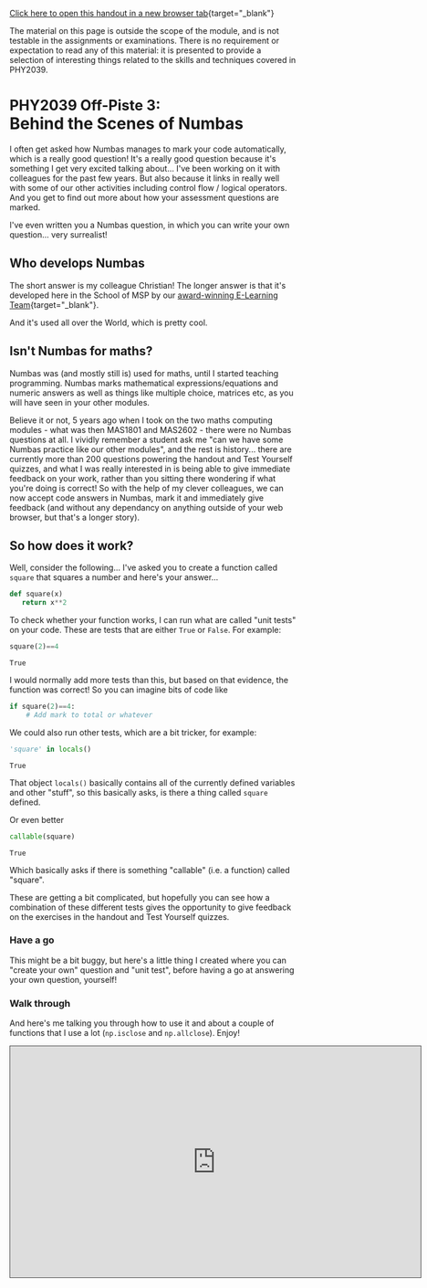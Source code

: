 [Click here to open this handout in a new browser tab](#){target="_blank"}

<div class="interlude">
	<p>The material on this page is outside the scope of the module, and is not testable in the assignments or examinations. There is no requirement or expectation to read any of this material: it is presented to provide a selection of interesting things related to the skills and techniques covered in PHY2039.</p>
</div>

<h1><span style="font-size: 25px;">PHY2039 Off-Piste 3:</span><br/>Behind the Scenes of Numbas</h1>

I often get asked how Numbas manages to mark your code automatically, which is a really good question! It's a really good question because it's something I get very excited talking about... I've been working on it with colleagues for the past few years. But also because it links in really well with some of our other activities including control flow / logical operators. And you get to find out more about how your assessment questions are marked.

I've even written you a Numbas question, in which you can write your own question... very surrealist!

## Who develops Numbas

The short answer is my colleague Christian! The longer answer is that it's developed here in the School of MSP by our [award-winning E-Learning Team](https://www.ncl.ac.uk/maths-physics/engagement/digital-learning/){target="_blank"}. 

And it's used all over the World, which is pretty cool.

## Isn't Numbas for maths?

Numbas was (and mostly still is) used for maths, until I started teaching programming. Numbas  marks mathematical expressions/equations and numeric answers as well as things like multiple choice, matrices etc, as you will have seen in your other modules.

Believe it or not, 5 years ago when I took on the two maths computing modules - what was then MAS1801 and MAS2602 - there were no Numbas questions at all. I vividly remember a student ask me "can we have some Numbas practice like our other modules", and the rest is history... there are currently more than 200 questions powering the handout and Test Yourself quizzes, and what I was really interested in is being able to give immediate feedback on your work, rather than you sitting there wondering if what you're doing is correct! So with the help of my clever colleagues, we can now accept code answers in Numbas, mark it and immediately give feedback (and without any dependancy on anything outside of your web browser, but that's a longer story). 

## So how does it work?

Well, consider the following... I've asked you to create a function called `square` that squares a number and here's your answer...

```python
def square(x)
   return x**2
```

To check whether your function works, I can run what are called "unit tests" on your code. These are tests that are either `True` or `False`. For example:

```python
square(2)==4
```
```output
True
```

I would normally add more tests than this, but based on that evidence, the function was correct! So you can imagine bits of code like

```python
if square(2)==4:
    # Add mark to total or whatever
```

We could also run other tests, which are a bit tricker, for example:

```python
'square' in locals()
```
```output
True
```

That object `locals()` basically contains all of the currently defined variables and other "stuff", so this basically asks, is there a thing called `square` defined.

Or even better

```python
callable(square)
```
```output
True
```

Which basically asks if there is something "callable" (i.e. a function) called "square".

These are getting a bit complicated, but hopefully you can see how a combination of these different tests gives the opportunity to give feedback on the exercises in the handout and Test Yourself quizzes.

<div class="exercise" markdown=true>

### Have a go

This might be a bit buggy, but here's a little thing I created where you can "create your own" question and "unit test", before having a go at answering your own question, yourself!

<numbas-embed data-url="https://numbas.mathcentre.ac.uk/question/131532/write-your-own-programming-question/embed/?token=e66c33df-ff31-444d-b6d5-997889681ee5" data-id="offpiste-numbas" data-cta="Try it out"></numbas-embed>

</div>

### Walk through

And here's me talking you through how to use it and about a couple of functions that I use a lot (`np.isclose` and `np.allclose`). Enjoy!

<iframe src="https://campus.recap.ncl.ac.uk/Panopto/Pages/Embed.aspx?id=1cec3b4b-b305-4b0d-a847-af47007cd233&autoplay=false&offerviewer=true&showtitle=true&showbrand=false&captions=false&interactivity=all" style="border: 1px solid #464646;height: 405px; width: 720px;" allowfullscreen allow="autoplay"></iframe>

<style>

.numbas_container iframe.numbas_iframe {
    height: 1100px;
}

</style>
